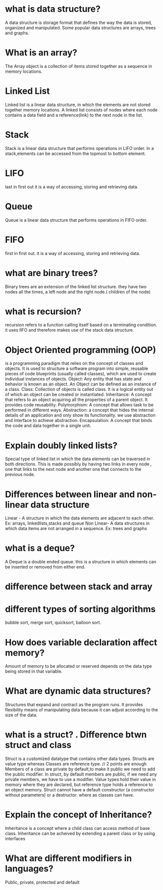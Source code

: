 

# what is data structure?
A data structure is storage format that defines the way the data is stored, organized and manipulated.
Some popular data structures are arrays, trees and graphs.

# What is an array?
The Array object is a collection of items stored together as a sequence in memory locations.

# Linked List
Linked list is a linear data structure, in which the elements are not stored together memory locations. A linked list consists of nodes where each node contains a data field and a reference(link) to the next node in the list.

# Stack 
Stack is a linear data structure that performs operations in LIFO order. In a stack,elements can be accessed from the topmost to bottom element.

# LIFO 
last in first out
it is a way of accessing, storing and retrieving data.

# Queue
Queue is a linear data structure that performs operations in FIFO order.

# FIFO
first in first out. it is a way of accessing, storing and retrieving data.

# what are binary trees?
Binary trees are an extension of the linked list structure. they have two nodes all the times, a left node and the right node.( children of the node)

# what is recursion?
recursion refers to a function calling itself based on a terminating condition. it uses lIFO and therefore makes use of the  stack data structure.

# Object Oriented programming (OOP) 
is a programming paradigm that relies on the concept of classes and objects. It is used to structure a software program into simple, reusable pieces of code blueprints (usually called classes), which are used to create individual instances of objects. 
Object: Any entity that has state and behavior is known as an object. An Object can be defined as an instance of a class. 
Class: Collection of objects is called class. It is a logical entity out of which an object can be created or instantiated. 
Inheritance: A concept that refers to an object acquiring all the properties of a parent object. It provides code reusability. 
Polymorphism: A concept that allows task to be performed in different ways.
Abstraction: a concept that hides the internal details of an application and only show its functionality. we use abstraction and interface to achieve abstraction.
Encapsulation: A concept that binds the code and data together in a single unit.

# Explain doubly linked lists?
Special type of linked list in which the data elements can be traversed in both directions. 
This is made possibly by having two links in every node , one that links to the next node and another one that connects to the previous node.

# Differences between linear and non-linear data structure
Linear - A structure in which the data elements are adjacent to each other. Ex: arrays, linkedlists,stacks and queue
Non Linear- A data structures in which data items are not arranged in a sequence. Ex: trees and graphs

# what is a deque?
A Deque is a double ended queue. this is a structure in which elements can be inserted or removed from either end.

# difference between stack and array


# different types of sorting algorithms
bubble sort, merge sort, quicksort, balloon sort.

# How does variable declaration affect memory?
Amount of memory to be allocated or reserved depends on the data type being stored in that variable.

# What are dynamic data structures?
Structures that expand and contract as the program runs. It provides flexibility means of manipulating data because it can adjust according to the size of the data.

# what is a struct? . Difference btwn struct and class
Struct is a customized datatype that contains other data types. 
Structs are value type whereas Classes are reference type. // 2 points are enough
Members of a class are private by default,to make it public we need to add the public modifier. In struct, by default members are public, if we need any private members, we have to use a modifier. 
Value types hold their value in memory where they are declared, but reference type holds a reference to an object memory.
Struct cannot have a default constructor (a constructor without parameters) or a destructor. where as classes can have.
# Explain the concept of Inheritance?
Inheritance is a concept where a child class can access method of base class. Inheritance can be acheived by extending a parent class or by using interfaces

# What are different modifiers in languages?
Public, private, protected and default









